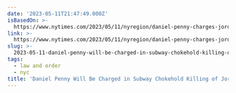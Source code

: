 ```yaml
---
date: '2023-05-11T21:47:49.000Z'
isBasedOn: >-
  https://www.nytimes.com/2023/05/11/nyregion/daniel-penny-charges-jordan-neely-subway-death.html
link: >-
  https://www.nytimes.com/2023/05/11/nyregion/daniel-penny-charges-jordan-neely-subway-death.html
slug: >-
  2023-05-11-daniel-penny-will-be-charged-in-subway-chokehold-killing-of-jordan-neely
tags:
  - law and order
  - nyc
title: 'Daniel Penny Will Be Charged in Subway Chokehold Killing of Jordan Neely - '
---
```


